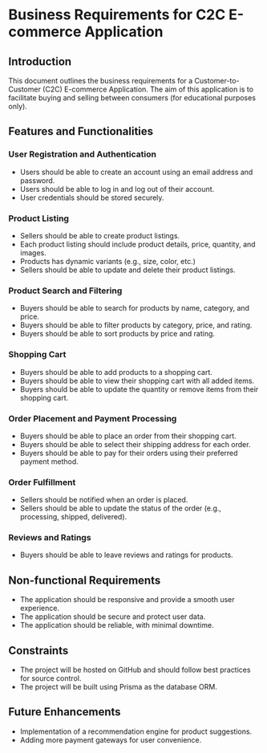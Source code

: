 # Business Requirements for C2C E-commerce Application

## Introduction

This document outlines the business requirements for a Customer-to-Customer (C2C) E-commerce Application. The aim of this application is to facilitate buying and selling between consumers (for educational purposes only).

## Features and Functionalities

### User Registration and Authentication
- Users should be able to create an account using an email address and password.
- Users should be able to log in and log out of their account.
- User credentials should be stored securely.

### Product Listing
- Sellers should be able to create product listings.
- Each product listing should include product details, price, quantity, and images.
- Products has dynamic variants (e.g., size, color, etc.)
- Sellers should be able to update and delete their product listings.

### Product Search and Filtering
- Buyers should be able to search for products by name, category, and price.
- Buyers should be able to filter products by category, price, and rating.
- Buyers should be able to sort products by price and rating.

### Shopping Cart
- Buyers should be able to add products to a shopping cart.
- Buyers should be able to view their shopping cart with all added items.
- Buyers should be able to update the quantity or remove items from their shopping cart.

### Order Placement and Payment Processing
- Buyers should be able to place an order from their shopping cart.
- Buyers should be able to select their shipping address for each order.
- Buyers should be able to pay for their orders using their preferred payment method.

### Order Fulfillment
- Sellers should be notified when an order is placed.
- Sellers should be able to update the status of the order (e.g., processing, shipped, delivered).

### Reviews and Ratings
- Buyers should be able to leave reviews and ratings for products.

## Non-functional Requirements

- The application should be responsive and provide a smooth user experience.
- The application should be secure and protect user data.
- The application should be reliable, with minimal downtime.

## Constraints

- The project will be hosted on GitHub and should follow best practices for source control.
- The project will be built using Prisma as the database ORM.

## Future Enhancements

- Implementation of a recommendation engine for product suggestions.
- Adding more payment gateways for user convenience.
